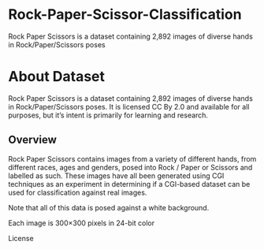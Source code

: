 # Rock-Paper-Scissor-Classification
Rock Paper Scissors is a dataset containing 2,892 images of diverse hands in Rock/Paper/Scissors poses
# About Dataset
Rock Paper Scissors is a dataset containing 2,892 images of diverse hands in Rock/Paper/Scissors poses. It is licensed CC By 2.0 and available for all purposes, but it’s intent is primarily for learning and research.

## Overview
Rock Paper Scissors contains images from a variety of different hands, from different races, ages and genders, posed into Rock / Paper or Scissors and labelled as such. These images have all been generated using CGI techniques as an experiment in determining if a CGI-based dataset can be used for classification against real images.

Note that all of this data is posed against a white background.

Each image is 300×300 pixels in 24-bit color

License
